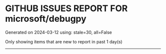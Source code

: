 
# GITHUB ISSUES REPORT FOR microsoft/debugpy


Generated on 2024-03-12 using: stale=30, all=False


Only showing items that are new to report in past 1 day(s)


---
